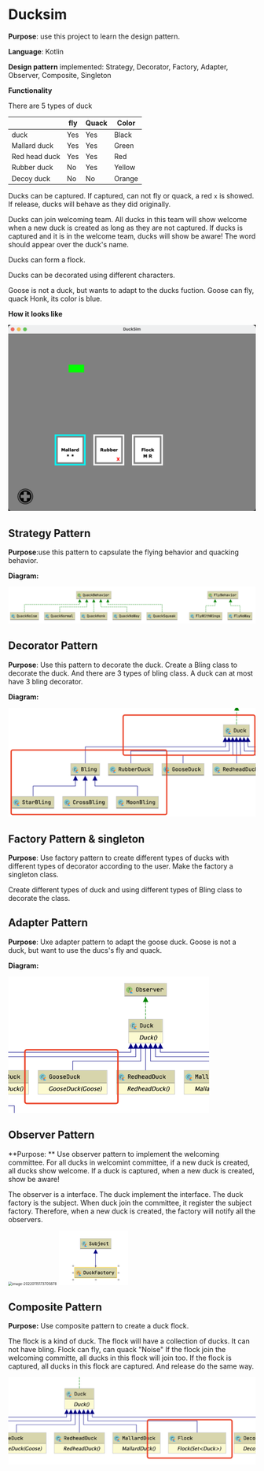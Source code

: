 # Ducksim

**Purpose**: use this project to learn the design pattern. 

**Language**: Kotlin

**Design pattern** implemented: Strategy, Decorator, Factory, Adapter, Observer, Composite, Singleton

 **Functionality**

There are 5 types of duck

|               | fly  | Quack | Color  |
| ------------- | ---- | ----- | ------ |
| duck          | Yes  | Yes   | Black  |
| Mallard duck  | Yes  | Yes   | Green  |
| Red head duck | Yes  | Yes   | Red    |
| Rubber duck   | No   | Yes   | Yellow |
| Decoy duck    | No   | No    | Orange |

Ducks can be captured. If captured, can not fly or quack, a red `x` is showed. If release, ducks will behave as they did originally.

Ducks can join welcoming team. All ducks in this team will show welcome when a new duck is created as long as they are not captured. If ducks is captured and it is in the welcome team, ducks will show be aware!  The word should appear over the duck's name. 

Ducks can form a flock. 

Ducks can be decorated using different characters.

Goose is not a duck, but wants to adapt to the ducks fuction. Goose can fly,  quack Honk, its color is blue. 

**How it looks like**

<img src="notePicture/caption.png" alt="image-20220115192444186" style="zoom:50%;" />

## Strategy Pattern

 **Purpose**:use this pattern to capsulate the flying behavior and quacking behavior.

**Diagram:**

<img src="notePicture/strategy.png" alt="image-20220115155748027" style="zoom:50%;" />

## Decorator Pattern

**Purpose**: Use this pattern to decorate the duck. Create a Bling class to decorate the duck. And there are 3 types of bling class. A duck can at most have 3 bling decorator. 

**Diagram:**

<img src="notePicture/decorator.png" alt="image-20220115161353868" style="zoom:50%;" />

## Factory Pattern & singleton 

**Purpose**: Use factory pattern to create different types of ducks with different types of decorator according to the user.  Make the factory a singleton class.

Create different types of duck and using different types of Bling class to decorate the class. 

## Adapter Pattern

**Purpose**: Uxe adapter pattern to adapt the goose duck. Goose is not a duck, but want to use the ducs's fly and quack. 

**Diagram:**

<img src="notePicture/adapter.png" alt="image-20220115193316209" style="zoom:50%;" />

## Observer Pattern

**Purpose: ** Use observer pattern to implement the welcoming committee. For all ducks in welcomint committee, if a new duck is created, all ducks show welcome. If a duck is captured, when a new duck is created, show be aware!

The observer is a interface. The duck implement the interface. The duck factory is the subject. When duck join the committee, it register the subject factory. Therefore, when a new duck is created, the factory will notify all the observers.

<img src="/Users/chengeping/Library/Application Support/typora-user-images/image-20220115173705878.png" alt="image-20220115173705878" style="zoom:50%;" />

<img src="notePicture/observer.png" alt="image-20220115173718035" style="zoom:50%;" />

## Composite Pattern

**Purpose:** Use composite pattern to create a duck flock. 

The flock is a kind of duck. The flock will have a collection of ducks. It can not have bling. Flock can fly, can quack "Noise"  If the flock join the welcoming committe, all ducks in this flock will join too. If the flock is captured, all ducks in this flock are captured. And release do the same way. 

<img src="notePicture/composite.png" alt="image-20220115193451236" style="zoom:50%;" />